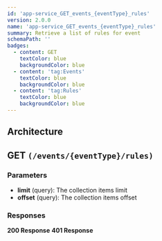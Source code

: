 ```yaml
---
id: 'app-service_GET_events_{eventType}_rules'
version: 2.0.0
name: 'app-service_GET_events_{eventType}_rules'
summary: Retrieve a list of rules for event
schemaPath: ''
badges:
  - content: GET
    textColor: blue
    backgroundColor: blue
  - content: 'tag:Events'
    textColor: blue
    backgroundColor: blue
  - content: 'tag:Rules'
    textColor: blue
    backgroundColor: blue
---
```

## Architecture
<NodeGraph />



## GET `(/events/{eventType}/rules)`

### Parameters
- **limit** (query): The collection items limit
- **offset** (query): The collection items offset




### Responses
**200 Response**
<SchemaViewer file="response-200.json" maxHeight="500" id="response-200" />
      **401 Response**
<SchemaViewer file="response-401.json" maxHeight="500" id="response-401" />
